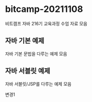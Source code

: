 # bitcamp-20211108
비트캠프 자바 216기 교육과정 수업 자료 모음

## 자바 기본 예제
자바 기본 문법을 다루는 예제 모음 

## 자바 서블릿 예제
자바 서블릿/JSP를 다루는 예제 모음

변경1